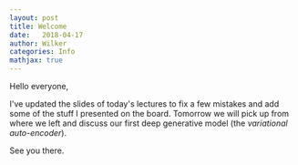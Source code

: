 ```yaml
---
layout: post
title: Welcome
date:   2018-04-17
author: Wilker
categories: Info
mathjax: true
---
```


Hello everyone,


I've updated the slides of today's lectures to fix a few mistakes and add some of the stuff I presented on the board. Tomorrow we will pick up from where we left and discuss our first deep generative model (the *variational auto-encoder*).

See you there. 


